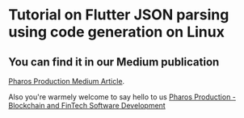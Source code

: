 # Tutorial on Flutter JSON parsing using code generation on Linux 

## You can find it in our Medium publication
[Pharos Production Medium Article](https://medium.com/pharos-production/parsing-json-using-buildrunner-tools-3fbdf65e3bb4).

Also you're warmely welcome to say hello to us
[Pharos Production - Blockchain and FinTech Software Development](https://pharosproduction.com)
